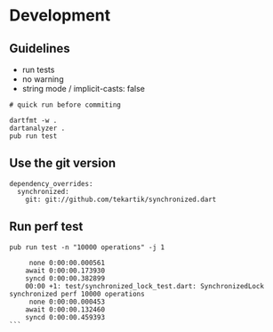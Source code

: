 # Development

## Guidelines

* run tests
* no warning
* string mode / implicit-casts: false

````
# quick run before commiting

dartfmt -w .
dartanalyzer .
pub run test
````
    
## Use the git version

```
dependency_overrides:
  synchronized:
    git: git://github.com/tekartik/synchronized.dart
```
## Run perf test

    pub run test -n "10000 operations" -j 1

````00:00 +0: test/lock_test.dart: Lock synchronized perf 10000 operations                                                                                                                                                                                                                                             
     none 0:00:00.000561
    await 0:00:00.173930
    syncd 0:00:00.382899
    00:00 +1: test/synchronized_lock_test.dart: SynchronizedLock synchronized perf 10000 operations                                                                                                                                                                                                                    
     none 0:00:00.000453
    await 0:00:00.132460
    syncd 0:00:00.459393
```
